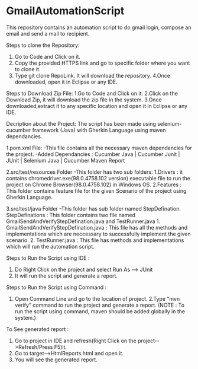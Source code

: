 # GmailAutomationScript
This repository contains an automation script to do gmail login, compose an email and send a mail to recipient.

Steps to clone the Repository:
1. Go to Code and Click on it.
2. Copy the provided HTTPS link and go to specific folder where you want to clone it.
3. Type git clone RepoLink. It will download the repository.
4.Once downloaded, open it in Eclipse or any IDE.

Steps to Download Zip File:
1.Go to Code and Click on it.
2.Click on the Download Zip, it will download the zip file in the system.
3.Once downloaded,extract it to any specific location and open it in Eclipse or any IDE.

Decription about the Project:
The script has been made using selenium-cucumber framework (Java) with Gherkin Language using maven dependancies.

1.pom.xml File:
-This file contains all the necessary maven dependancies for the project.
-Added Dependancies : Cucumber Java | Cucumber Junit | JUnit | Selenium Java | Cucumber Maven Report 

2.src/test/resources Folder
-This folder has two sub folders:
    1.Drivers : it contains chromedriver.exe(98.0.4758.102 version) executable file to run the project on Chrome Browser(98.0.4758.102) in Windows OS.
    2.Features : This folder contains feature file for the given Scenario of the project using Gherkin Language.
   
3.src/test/java Folder
-This folder has sub folder named StepDefination.
     StepDefinations : This folder contains two file named GmailSendAndVerifyStepDefination.java and TestRunner.java
        1. GmailSendAndVerifyStepDefination.java : This file has all the methods and implementations which are neccessary to successfully implement the given scenario.
        2. TestRunner.java : This file has methods and implementations which will run the automation script. 
    
Steps to Run the Script using IDE :
1. Do Right Click on the project and select Run As --> JUnit
2. It will run the script and generate a report.

Steps to Run the Script using Command :
1. Open Command Line and go to the location of project.
2.Type "mvn verify" command to run the project and generate a report.
(NOTE : To run the script using command, maven should be added globally in the system.)

To See generated report :
1. Go to project in IDE and refresh(Right Click on the project-->Refresh/Press F5)it.
2. Go to target-->HtmlReports.html and open it.
3. You will see the generated report.






